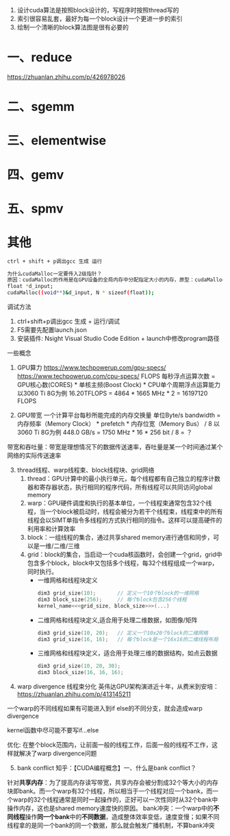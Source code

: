 1. 设计cuda算法是按照block设计的，写程序时按照thread写的
2. 索引很容易乱套，最好为每一个block设计一个更进一步的索引
3. 绘制一个清晰的block算法图是很有必要的

# 一、reduce
https://zhuanlan.zhihu.com/p/426978026


# 二、sgemm

# 三、elementwise

# 四、gemv

# 五、spmv



# 其他
```bash
ctrl + shift + p调出gcc 生成 运行

为什么cudaMalloc一定要传入2级指针？
原因：cudaMalloc的作用是在GPU设备的全局内存中分配指定大小的内存，原型：cudaMalloc(void **devPtr, size_t size)，这里需要把在设备上分配内存的起始地址存储到这个指针所指向的位置，d_input本身是一个指针，想要修改它的值就必须传入它的地址，所以需要传入二级指针
float *d_input;
cudaMalloc((void**)&d_input, N * sizeof(float));
```


调试方法
1. ctrl+shift+p调出gcc 生成 + 运行/调试
2. F5需要先配置launch.json
3. 安装插件: Nsight Visual Studio Code Edition + launch中修改program路径


一些概念
1. GPU算力
https://www.techpowerup.com/gpu-specs/
https://www.techpowerup.com/cpu-specs/
FLOPS 每秒浮点运算次数 = GPU核心数(CORES) * 单核主频(Boost Clock) * CPU单个周期浮点运算能力
以3060 Ti 8G为例  16.20TFLOPS = 4864  * 1665 MHz * 2 = 16197120 FLOPS

2. GPU带宽
一个计算平台每秒所能完成的内存交换量  单位Byte/s
bandwidth = 内存频率（Memory Clock） * prefetch * 内存位宽（Memory Bus） / 8
以3060 Ti 8G为例   448.0 GB/s = 1750 MHz * 16 * 256 bit / 8 = ？

带宽和吞吐量：带宽是理想情况下的数据传送速率，吞吐量是某一个时间通过某个网络的实际传送速率

3. thread线程、warp线程束、block线程块、grid网络
    1. thread：GPU计算中的最小执行单元，每个线程都有自己独立的程序计数器和寄存器状态，执行相同的程序代码，所有线程可以共同访问global memory
    2. warp：GPU硬件调度和执行的基本单位，一个线程束通常包含32个线程，当一个block被启动时，线程会被分为若干个线程束，线程束中的所有线程会以SIMT单指令多线程的方式执行相同的指令。这样可以提高硬件的利用率和计算效率
    3. block：一组线程的集合，通过共享shared memory进行通信和同步，可以是一维/二维/三维
    4. grid：block的集合，当启动一个cuda核函数时，会创建一个grid，grid中包含多个block，block中又包括多个线程，每32个线程组成一个warp，同时执行。
        * 一维网格和线程块定义
            ```cpp
            dim3 grid_size(10);       // 定义一个10个block的一维网格
            dim3 block_size(256);     // 每个block包含256个线程
            kernel_name<<<grid_size, block_size>>>(...) 
            ```
        * 二维网格和线程块定义,适合用于处理二维数据，如图像/矩阵
            ```cpp
            dim3 grid_size(10, 20);   // 定义一个10x20个block的二维网格
            dim3 grid_size(16, 16);   // 每个block是一个16x16的二维线程布局
            ```
        * 三维网格和线程块定义，适合用于处理三维的数据结构，如点云数据
            ```cpp
            dim3 grid_size(10, 20, 30);
            dim3 block_size(16, 16, 16);
            ```
4. warp divergence 线程束分化
英伟达GPU架构演进近十年，从费米到安培：https://zhuanlan.zhihu.com/p/413145211

一个warp的不同线程如果有可能进入到if else的不同分支，就会造成warp divergence

kernel函数中尽可能不要写if...else

优化: 在整个block范围内，让前面一般的线程工作，后面一般的线程不工作，这样就解决了warp divergence问题

5. bank conflict
知乎：【CUDA编程概念】一、什么是bank conflict？

针对**共享内存**：为了提高内存读写带宽，共享内存会被分割成32个等大小的内存块即bank。而一个warp有32个线程，所以相当于一个线程对应一个bank，而一个warp的32个线程通常是同时一起操作的，正好可以一次性同时从32个bank中操作内存，这也是shared memory速度快的原因。
bank冲突：一个warp中的**不同线程**操作**同一个bank**中的**不同数据**，造成整体效率变低，速度变慢；如果不同线程拿的是同一个bank的同一个数据，那么就会触发广播机制，不算bank冲突